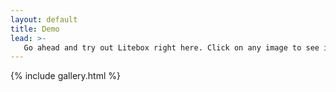 ```yaml
---
layout: default
title: Demo
lead: >-
   Go ahead and try out Litebox right here. Click on any image to see it in action. If you are convinced, head over to the [documentation](/docs.html) to get more information about how to install and use Litebox.
---
```


{% include gallery.html %}